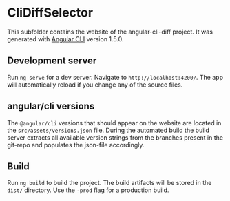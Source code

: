 # CliDiffSelector

This subfolder contains the website of the angular-cli-diff project. It was generated with 
[Angular CLI](https://github.com/angular/angular-cli) version 1.5.0.

## Development server

Run `ng serve` for a dev server. Navigate to `http://localhost:4200/`. The app will automatically reload if you 
change any of the source files.

## angular/cli versions

The `@angular/cli` versions that should appear on the website are located in the `src/assets/versions.json` file. 
During the automated build the build server extracts all available version strings from the branches present in the 
git-repo and populates the json-file accordingly.

## Build

Run `ng build` to build the project. The build artifacts will be stored in the `dist/` directory. Use the `-prod` 
flag for a production build.
